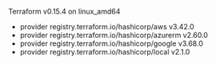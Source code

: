 Terraform v0.15.4
on linux_amd64
+ provider registry.terraform.io/hashicorp/aws v3.42.0
+ provider registry.terraform.io/hashicorp/azurerm v2.60.0
+ provider registry.terraform.io/hashicorp/google v3.68.0
+ provider registry.terraform.io/hashicorp/local v2.1.0
